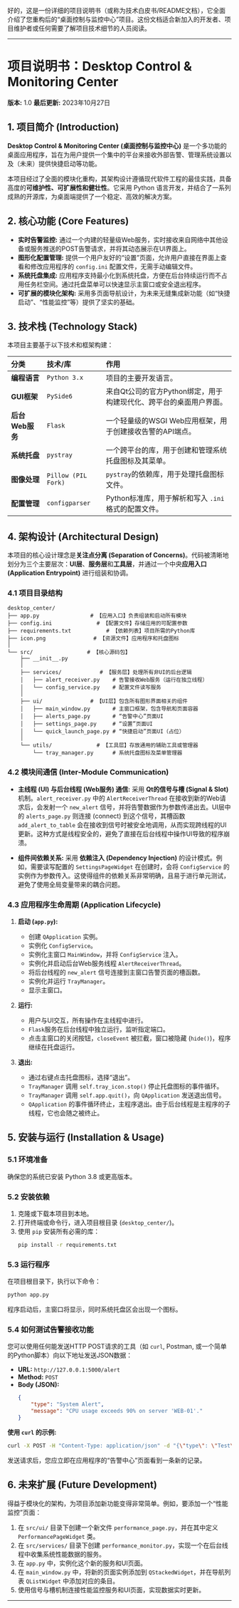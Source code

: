 好的，这是一份详细的项目说明书（或称为技术白皮书/README文档），它全面介绍了您重构后的“桌面控制与监控中心”项目。这份文档适合新加入的开发者、项目维护者或任何需要了解项目技术细节的人员阅读。

---

# **项目说明书：Desktop Control & Monitoring Center**

**版本:** 1.0
**最后更新:** 2023年10月27日

## **1. 项目简介 (Introduction)**

**Desktop Control & Monitoring Center (桌面控制与监控中心)** 是一个多功能的桌面应用程序，旨在为用户提供一个集中的平台来接收外部告警、管理系统设置以及（未来）提供快捷启动等功能。

本项目经过了全面的模块化重构，其架构设计遵循现代软件工程的最佳实践，具备高度的**可维护性、可扩展性和健壮性**。它采用 Python 语言开发，并结合了一系列成熟的开源库，为桌面端提供了一个稳定、高效的解决方案。

## **2. 核心功能 (Core Features)**

*   **实时告警监控:** 通过一个内建的轻量级Web服务，实时接收来自网络中其他设备或服务推送的POST告警请求，并将其动态展示在UI界面上。
*   **图形化配置管理:** 提供一个用户友好的“设置”页面，允许用户直接在界面上查看和修改应用程序的 `config.ini` 配置文件，无需手动编辑文件。
*   **系统托盘集成:** 应用程序支持最小化到系统托盘，方便在后台持续运行而不占用任务栏空间。通过托盘菜单可以快速显示主窗口或安全退出程序。
*   **可扩展的模块化架构:** 采用多页面导航设计，为未来无缝集成新功能（如“快捷启动”、“性能监控”等）提供了坚实的基础。

## **3. 技术栈 (Technology Stack)**

本项目主要基于以下技术和框架构建：

| 分类 | 技术/库 | 作用 |
| :--- | :--- | :--- |
| **编程语言** | `Python 3.x` | 项目的主要开发语言。 |
| **GUI框架** | `PySide6` | 来自Qt公司的官方Python绑定，用于构建现代化、跨平台的桌面用户界面。 |
| **后台Web服务** | `Flask` | 一个轻量级的WSGI Web应用框架，用于创建接收告警的API端点。 |
| **系统托盘** | `pystray` | 一个跨平台的库，用于创建和管理系统托盘图标及其菜单。 |
| **图像处理** | `Pillow (PIL Fork)` | `pystray`的依赖库，用于处理托盘图标文件。 |
| **配置管理** | `configparser` | Python标准库，用于解析和写入 `.ini` 格式的配置文件。 |

## **4. 架构设计 (Architectural Design)**

本项目的核心设计理念是**关注点分离 (Separation of Concerns)**。代码被清晰地划分为三个主要层次：**UI层**、**服务层**和**工具层**，并通过一个中央**应用入口 (Application Entrypoint)** 进行组装和协调。

### **4.1 项目目录结构**

```
desktop_center/
├── app.py                # 【应用入口】负责组装和启动所有模块
├── config.ini              # 【配置文件】存储应用的可配置参数
├── requirements.txt           # 【依赖列表】项目所需的Python库
├── icon.png               # 【资源文件】应用程序和托盘图标
│
└── src/                 # 【核心源码包】
    ├── __init__.py
    │
    ├── services/            # 【服务层】处理所有非UI的后台逻辑
    │   ├── alert_receiver.py    # 告警接收Web服务（运行在独立线程）
    │   └── config_service.py    # 配置文件读写服务
    │
    ├── ui/               # 【UI层】包含所有图形界面相关的组件
    │   ├── main_window.py       # 主窗口框架，包含导航和页面容器
    │   ├── alerts_page.py       # “告警中心”页面UI
    │   ├── settings_page.py     # “设置”页面UI
    │   └── quick_launch_page.py # “快捷启动”页面UI（占位）
    │
    └── utils/              # 【工具层】存放通用的辅助工具或管理器
        └── tray_manager.py      # 系统托盘图标及菜单管理器
```

### **4.2 模块间通信 (Inter-Module Communication)**

*   **主线程 (UI) 与后台线程 (Web服务) 通信:**
    采用 **Qt的信号与槽 (Signal & Slot)** 机制。`alert_receiver.py` 中的 `AlertReceiverThread` 在接收到新的Web请求后，会发射一个 `new_alert` 信号，并将告警数据作为参数传递出去。UI层中的 `alerts_page.py` 则连接 (connect) 到这个信号，其槽函数 `add_alert_to_table` 会在接收到信号时被安全地调用，从而实现跨线程的UI更新。这种方式是线程安全的，避免了直接在后台线程中操作UI导致的程序崩溃。

*   **组件间依赖关系:**
    采用 **依赖注入 (Dependency Injection)** 的设计模式。例如，需要读写配置的 `SettingsPageWidget` 在创建时，会将 `ConfigService` 的实例作为参数传入。这使得组件的依赖关系非常明确，且易于进行单元测试，避免了使用全局变量带来的耦合问题。

### **4.3 应用程序生命周期 (Application Lifecycle)**

1.  **启动 (`app.py`):**
    *   创建 `QApplication` 实例。
    *   实例化 `ConfigService`。
    *   实例化主窗口 `MainWindow`，并将 `ConfigService` 注入。
    *   实例化并启动后台Web服务线程 `AlertReceiverThread`。
    *   将后台线程的 `new_alert` 信号连接到主窗口告警页面的槽函数。
    *   实例化并运行 `TrayManager`。
    *   显示主窗口。

2.  **运行:**
    *   用户与UI交互，所有操作在主线程中进行。
    *   `Flask`服务在后台线程中独立运行，监听指定端口。
    *   点击主窗口的关闭按钮，`closeEvent` 被拦截，窗口被隐藏 (`hide()`)，程序继续在托盘运行。

3.  **退出:**
    *   通过右键点击托盘图标，选择“退出”。
    *   `TrayManager` 调用 `self.tray_icon.stop()` 停止托盘图标的事件循环。
    *   `TrayManager` 调用 `self.app.quit()`，向 `QApplication` 发送退出信号。
    *   `QApplication` 的事件循环终止，主程序退出。由于后台线程是主程序的子线程，它也会随之被终止。

## **5. 安装与运行 (Installation & Usage)**

### **5.1 环境准备**

确保您的系统已安装 Python 3.8 或更高版本。

### **5.2 安装依赖**

1.  克隆或下载本项目到本地。
2.  打开终端或命令行，进入项目根目录 (`desktop_center/`)。
3.  使用 `pip` 安装所有必需的库：
    ```bash
    pip install -r requirements.txt
    ```

### **5.3 运行程序**

在项目根目录下，执行以下命令：

```bash
python app.py
```

程序启动后，主窗口将显示，同时系统托盘区会出现一个图标。

### **5.4 如何测试告警接收功能**

您可以使用任何能发送HTTP POST请求的工具（如 `curl`, Postman, 或一个简单的Python脚本）向以下地址发送JSON数据：

*   **URL:** `http://127.0.0.1:5000/alert`
*   **Method:** `POST`
*   **Body (JSON):**
    ```json
    {
        "type": "System Alert",
        "message": "CPU usage exceeds 90% on server 'WEB-01'."
    }
    ```

**使用 `curl` 的示例:**
```bash
curl -X POST -H "Content-Type: application/json" -d "{\"type\": \"Test\", \"message\": \"This is a test alert.\"}" http://127.0.0.1:5000/alert
```

发送请求后，您应立即在应用程序的“告警中心”页面看到一条新的记录。

## **6. 未来扩展 (Future Development)**

得益于模块化的架构，为项目添加新功能变得非常简单。例如，要添加一个“性能监控”页面：

1.  在 `src/ui/` 目录下创建一个新文件 `performance_page.py`，并在其中定义 `PerformancePageWidget` 类。
2.  在 `src/services/` 目录下创建 `performance_monitor.py`，实现一个在后台线程中收集系统性能数据的服务。
3.  在 `app.py` 中，实例化这个新的服务和UI页面。
4.  在 `main_window.py` 中，将新的页面实例添加到 `QStackedWidget`，并在导航列表 `QListWidget` 中添加对应的条目。
5.  使用信号与槽机制连接性能监控服务和UI页面，实现数据实时更新。

---